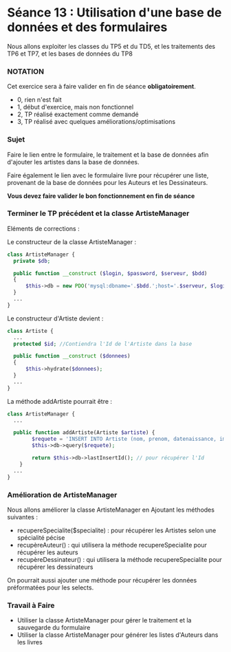 # Séance 13 : Utilisation d'une base de données et des formulaires

Nous allons exploiter les classes du TP5 et du TD5, et les traitements des TP6 et TP7, et les bases de données du TP8

### NOTATION

Cet exercice sera à faire valider en fin de séance **obligatoirement**.

* 0, rien n'est fait
* 1, début d'exercice, mais non fonctionnel
* 2, TP réalisé exactement comme demandé
* 3, TP réalisé avec quelques améliorations/optimisations

### Sujet

Faire le lien entre le formulaire, le traitement et la base de données afin d'ajouter les artistes dans la base de données.

Faire également le lien avec le formulaire livre pour récupérer une liste, provenant de la base de données pour les Auteurs et les Dessinateurs.

**Vous devez faire valider le bon fonctionnement en fin de séance**

### Terminer le TP précédent et la classe ArtisteManager

Eléments de corrections :

Le constructeur de la classe ArtisteManager :

```php
class ArtisteManager {
  private $db;

  public function __construct ($login, $password, $serveur, $bdd)
  {
      $this->db = new PDO('mysql:dbname='.$bdd.';host='.$serveur, $login, $password);
  }
  ...
}
```

Le constructeur d'Artiste devient :

```php
class Artiste {
  ...
  protected $id; //Contiendra l'Id de l'Artiste dans la base

  public function __construct ($donnees)
  {
      $this->hydrate($donnees);
  }
  ...
}
```

La méthode addArtiste pourrait être :

```php
class ArtisteManager {
  ...

  public function addArtiste(Artiste $artiste) {
        $requete = 'INSERT INTO Artiste (nom, prenom, datenaissance, image, specialite) VALUES ("'.$artiste->getNom().'", "'.$artiste->getPrenom().'", "'.$artiste->getDateNaissance().'", "'.$artiste->getImage().'", "'.$artiste->getSpecialite().'")';
        $this->db->query($requete);

        return $this->db->lastInsertId(); // pour récupérer l'Id
    }
  ...
}
```

### Amélioration de ArtisteManager

Nous allons améliorer la classe ArtisteManager en Ajoutant les méthodes suivantes :

* recupereSpecialite\($specialite\) : pour récupérer les Artistes selon une spécialité pécise
* recupèreAuteur\(\) : qui utilisera la méthode recupereSpecialite pour récupérer les auteurs
* recupèreDessinateur\(\) : qui utilisera la méthode recupereSpecialite pour récupérer les dessinateurs

On pourrait aussi ajouter une méthode pour récupérer les données préformatées pour les selects.

### Travail à Faire

* Utiliser la classe ArtisteManager pour gérer le traitement et la sauvegarde du formulaire
* Utiliser la classe ArtisteManager pour générer les listes d'Auteurs dans les livres

